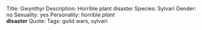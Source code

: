 Title: Gwynthyr
Description: Horrible plant disaster
Species: Sylvari
Gender: no
Sexuality: yes
Personality: horrible *plant* <br> **disaster**
Quote:
Tags: guild wars, sylvari
